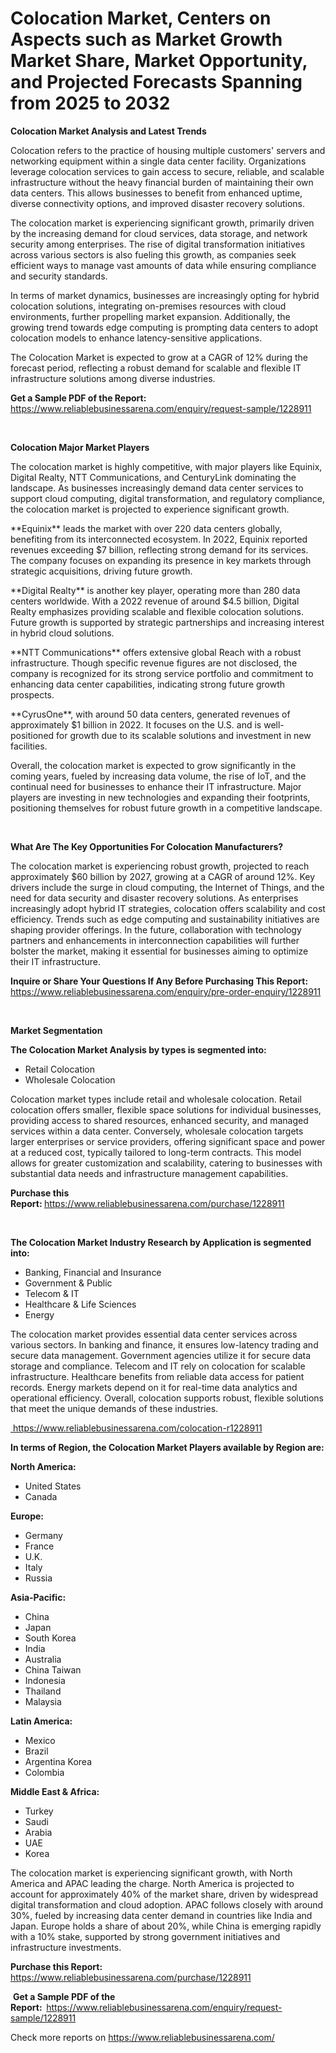 <p><h1>Colocation Market, Centers on Aspects such as Market Growth Market Share, Market Opportunity, and Projected Forecasts Spanning from 2025 to 2032</h1></p><p><strong>Colocation Market Analysis and Latest Trends</strong></p>
<p><p>Colocation refers to the practice of housing multiple customers' servers and networking equipment within a single data center facility. Organizations leverage colocation services to gain access to secure, reliable, and scalable infrastructure without the heavy financial burden of maintaining their own data centers. This allows businesses to benefit from enhanced uptime, diverse connectivity options, and improved disaster recovery solutions.</p><p>The colocation market is experiencing significant growth, primarily driven by the increasing demand for cloud services, data storage, and network security among enterprises. The rise of digital transformation initiatives across various sectors is also fueling this growth, as companies seek efficient ways to manage vast amounts of data while ensuring compliance and security standards.</p><p>In terms of market dynamics, businesses are increasingly opting for hybrid colocation solutions, integrating on-premises resources with cloud environments, further propelling market expansion. Additionally, the growing trend towards edge computing is prompting data centers to adopt colocation models to enhance latency-sensitive applications.</p><p>The Colocation Market is expected to grow at a CAGR of 12% during the forecast period, reflecting a robust demand for scalable and flexible IT infrastructure solutions among diverse industries.</p></p>
<p><strong>Get a Sample PDF of the Report:&nbsp;</strong> <a href="https://www.reliablebusinessarena.com/enquiry/request-sample/1228911?utm_campaign=2198&utm_medium=2&utm_source=Github&utm_content=ia&utm_term=06042025&utm_id=colocation">https://www.reliablebusinessarena.com/enquiry/request-sample/1228911</a></p>
<p>&nbsp;</p>
<p><strong>Colocation Major Market Players</strong></p>
<p><p>The colocation market is highly competitive, with major players like Equinix, Digital Realty, NTT Communications, and CenturyLink dominating the landscape. As businesses increasingly demand data center services to support cloud computing, digital transformation, and regulatory compliance, the colocation market is projected to experience significant growth.</p><p>**Equinix** leads the market with over 220 data centers globally, benefiting from its interconnected ecosystem. In 2022, Equinix reported revenues exceeding $7 billion, reflecting strong demand for its services. The company focuses on expanding its presence in key markets through strategic acquisitions, driving future growth.</p><p>**Digital Realty** is another key player, operating more than 280 data centers worldwide. With a 2022 revenue of around $4.5 billion, Digital Realty emphasizes providing scalable and flexible colocation solutions. Future growth is supported by strategic partnerships and increasing interest in hybrid cloud solutions.</p><p>**NTT Communications** offers extensive global Reach with a robust infrastructure. Though specific revenue figures are not disclosed, the company is recognized for its strong service portfolio and commitment to enhancing data center capabilities, indicating strong future growth prospects.</p><p>**CyrusOne**, with around 50 data centers, generated revenues of approximately $1 billion in 2022. It focuses on the U.S. and is well-positioned for growth due to its scalable solutions and investment in new facilities.</p><p>Overall, the colocation market is expected to grow significantly in the coming years, fueled by increasing data volume, the rise of IoT, and the continual need for businesses to enhance their IT infrastructure. Major players are investing in new technologies and expanding their footprints, positioning themselves for robust future growth in a competitive landscape.</p></p>
<p>&nbsp;</p>
<p><strong>What Are The Key Opportunities For Colocation Manufacturers?</strong></p>
<p><p>The colocation market is experiencing robust growth, projected to reach approximately $60 billion by 2027, growing at a CAGR of around 12%. Key drivers include the surge in cloud computing, the Internet of Things, and the need for data security and disaster recovery solutions. As enterprises increasingly adopt hybrid IT strategies, colocation offers scalability and cost efficiency. Trends such as edge computing and sustainability initiatives are shaping provider offerings. In the future, collaboration with technology partners and enhancements in interconnection capabilities will further bolster the market, making it essential for businesses aiming to optimize their IT infrastructure.</p></p>
<p><strong>Inquire or Share Your Questions If Any Before Purchasing This Report:</strong> <a href="https://www.reliablebusinessarena.com/enquiry/pre-order-enquiry/1228911?utm_campaign=2198&utm_medium=2&utm_source=Github&utm_content=ia&utm_term=06042025&utm_id=colocation">https://www.reliablebusinessarena.com/enquiry/pre-order-enquiry/1228911</a></p>
<p>&nbsp;</p>
<p><strong>Market Segmentation</strong></p>
<p><strong>The Colocation Market Analysis by types is segmented into:</strong></p>
<p><ul><li>Retail Colocation</li><li>Wholesale Colocation</li></ul></p>
<p><p>Colocation market types include retail and wholesale colocation. Retail colocation offers smaller, flexible space solutions for individual businesses, providing access to shared resources, enhanced security, and managed services within a data center. Conversely, wholesale colocation targets larger enterprises or service providers, offering significant space and power at a reduced cost, typically tailored to long-term contracts. This model allows for greater customization and scalability, catering to businesses with substantial data needs and infrastructure management capabilities.</p></p>
<p><strong>Purchase this Report:&nbsp;</strong><a href="https://www.reliablebusinessarena.com/purchase/1228911?utm_campaign=2198&utm_medium=2&utm_source=Github&utm_content=ia&utm_term=06042025&utm_id=colocation">https://www.reliablebusinessarena.com/purchase/1228911</a></p>
<p>&nbsp;</p>
<p><strong>The Colocation Market Industry Research by Application is segmented into:</strong></p>
<p><ul><li>Banking, Financial and Insurance</li><li>Government & Public</li><li>Telecom & IT</li><li>Healthcare & Life Sciences</li><li>Energy</li></ul></p>
<p><p>The colocation market provides essential data center services across various sectors. In banking and finance, it ensures low-latency trading and secure data management. Government agencies utilize it for secure data storage and compliance. Telecom and IT rely on colocation for scalable infrastructure. Healthcare benefits from reliable data access for patient records. Energy markets depend on it for real-time data analytics and operational efficiency. Overall, colocation supports robust, flexible solutions that meet the unique demands of these industries.</p></p>
<p><a href="https://www.reliablebusinessarena.com/colocation-r1228911?utm_campaign=2198&utm_medium=2&utm_source=Github&utm_content=ia&utm_term=06042025&utm_id=colocation">&nbsp;https://www.reliablebusinessarena.com/colocation-r1228911</a></p>
<p><strong>In terms of Region, the Colocation Market Players available by Region are:</strong></p>
<p>
    <p> <strong> North America: </strong>
        <ul>
            <li>United States</li>
            <li>Canada</li>
        </ul>
        </p> 
    <p> <strong> Europe: </strong>
        <ul>
            <li>Germany</li>
            <li>France</li>
            <li>U.K.</li>
            <li>Italy</li>
            <li>Russia</li>
        </ul>
        </p> 
    <p> <strong> Asia-Pacific: </strong>
        <ul>
            <li>China</li>
            <li>Japan</li>
            <li>South Korea</li>
            <li>India</li>
            <li>Australia</li>
            <li>China Taiwan</li>
            <li>Indonesia</li>
            <li>Thailand</li>
            <li>Malaysia</li>
        </ul>
        </p> 
    <p> <strong> Latin America: </strong>
        <ul>
            <li>Mexico</li>
            <li>Brazil</li>
            <li>Argentina Korea</li>
            <li>Colombia</li>
        </ul>
        </p> 
    <p> <strong> Middle East & Africa: </strong>
        <ul>
            <li>Turkey</li>
            <li>Saudi</li>
            <li>Arabia</li>
            <li>UAE</li>
            <li>Korea</li>
        </ul>
    </p>
    </p>
<p><p>The colocation market is experiencing significant growth, with North America and APAC leading the charge. North America is projected to account for approximately 40% of the market share, driven by widespread digital transformation and cloud adoption. APAC follows closely with around 30%, fueled by increasing data center demand in countries like India and Japan. Europe holds a share of about 20%, while China is emerging rapidly with a 10% stake, supported by strong government initiatives and infrastructure investments.</p></p>
<p><strong>Purchase this Report: </strong><a href="https://www.reliablebusinessarena.com/purchase/1228911?utm_campaign=2198&utm_medium=2&utm_source=Github&utm_content=ia&utm_term=06042025&utm_id=colocation">https://www.reliablebusinessarena.com/purchase/1228911</a></p>
<p>&nbsp;<strong>Get a Sample PDF of the Report:&nbsp;&nbsp;</strong><a href="https://www.reliablebusinessarena.com/enquiry/request-sample/1228911?utm_campaign=2198&utm_medium=2&utm_source=Github&utm_content=ia&utm_term=06042025&utm_id=colocation">https://www.reliablebusinessarena.com/enquiry/request-sample/1228911</a></p>
<p><strong></strong></p>
<p>Check more reports on <a href="https://www.reliablebusinessarena.com/?utm_campaign=2198&utm_medium=2&utm_source=Github&utm_content=ia&utm_term=06042025&utm_id=colocation">https://www.reliablebusinessarena.com/</a></p>